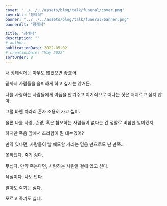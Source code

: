 ```yaml
---
cover: "../../../assets/blog/talk/funeral/cover.png"
coverAlt: "장례식"
banner: "../../../assets/blog/talk/funeral/banner.png"
bannerAlt: "장례식"

title: "장례식"
description: ""
# author:
publicationDate: 2022-05-02
# creationDate: "May 2022"
sortOrder: 8
---
```


내 장례식에는 아무도 없었으면 좋겠어.

끝까지 사람들을 슬퍼하게 하고 싶지는 않거든.

나를 사랑하는 사람들에게 아픔을 안겨주고 이기적으로 떠나는 짓은 저지르고 싶지 않아.

그럴 바엔 차라리 혼자 조용히 가고 싶어.

물론 나를 사랑, 존경, 혹은 혐오하는 사람들이 없다는 건 정말로 비참한  일이겠지.

하지만 죽음 앞에서 초라함이 뭔 대수겠어?

만약 있다면, 사람들이 날 애도할 거라는 믿음 만으로도 난 만족..

못하겠다. 죽기 싫다.

무섭다. 만약 죽는다면, 사랑하는 사람들 곁에 있고 싶다.

욕심이다. 나도 안다.

알아도 죽기는 싫다.

모르고 죽기도 싫네.
